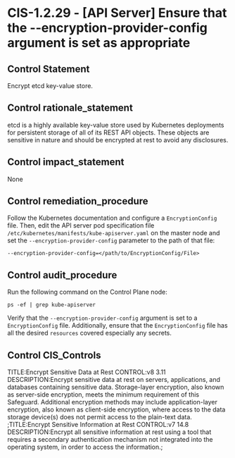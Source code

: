 # CIS-1.2.29 - \[API Server\] Ensure that the --encryption-provider-config argument is set as appropriate

## Control Statement

Encrypt etcd key-value store.

## Control rationale_statement

etcd is a highly available key-value store used by Kubernetes deployments for persistent storage of all of its REST API objects. These objects are sensitive in nature and should be encrypted at rest to avoid any disclosures.

## Control impact_statement

None

## Control remediation_procedure

Follow the Kubernetes documentation and configure a `EncryptionConfig` file. Then, edit the API server pod specification file `/etc/kubernetes/manifests/kube-apiserver.yaml` on the master node and set the `--encryption-provider-config` parameter to the path of that file:

```
--encryption-provider-config=</path/to/EncryptionConfig/File>
```

## Control audit_procedure

Run the following command on the Control Plane node:

```
ps -ef | grep kube-apiserver
```

Verify that the `--encryption-provider-config` argument is set to a `EncryptionConfig` file. Additionally, ensure that the `EncryptionConfig` file has all the desired `resources` covered especially any secrets.

## Control CIS_Controls

TITLE:Encrypt Sensitive Data at Rest CONTROL:v8 3.11 DESCRIPTION:Encrypt sensitive data at rest on servers, applications, and databases containing sensitive data. Storage-layer encryption, also known as server-side encryption, meets the minimum requirement of this Safeguard. Additional encryption methods may include application-layer encryption, also known as client-side encryption, where access to the data storage device(s) does not permit access to the plain-text data. ;TITLE:Encrypt Sensitive Information at Rest CONTROL:v7 14.8 DESCRIPTION:Encrypt all sensitive information at rest using a tool that requires a secondary authentication mechanism not integrated into the operating system, in order to access the information.;
